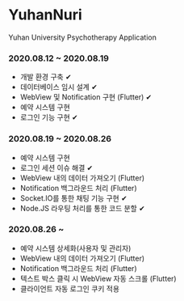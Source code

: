 # YuhanNuri
Yuhan University Psychotherapy Application

### 2020.08.12 ~ 2020.08.19
* 개발 환경 구축 ✔
* 데이터베이스 임시 설계 ✔
* WebView 및 Notification 구현 (Flutter) ✔
* 예약 시스템 구현
* 로그인 기능 구현 ✔

### 2020.08.19 ~ 2020.08.26
* 예약 시스템 구현
* 로그인 세션 이슈 해결 ✔
* WebView 내의 데이터 가져오기 (Flutter)
* Notification 백그라운드 처리 (Flutter)
* Socket.IO를 통한 채팅 기능 구현 ✔
* Node.JS 라우팅 처리를 통한 코드 분할 ✔

### 2020.08.26 ~
* 예약 시스템 상세화(사용자 및 관리자)
* WebView 내의 데이터 가져오기 (Flutter)
* Notification 백그라운드 처리 (Flutter)
* 텍스트 박스 클릭 시 WebView 자동 스크롤 (Flutter)
* 클라이언트 자동 로그인 쿠키 적용
